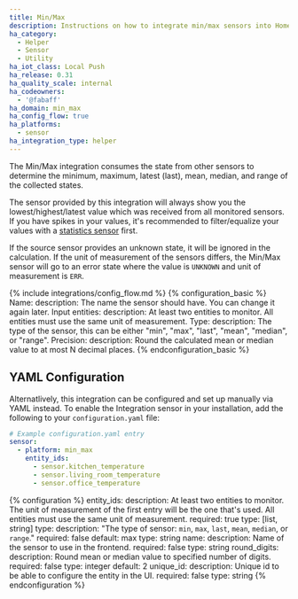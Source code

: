 ```yaml
---
title: Min/Max
description: Instructions on how to integrate min/max sensors into Home Assistant.
ha_category:
  - Helper
  - Sensor
  - Utility
ha_iot_class: Local Push
ha_release: 0.31
ha_quality_scale: internal
ha_codeowners:
  - '@fabaff'
ha_domain: min_max
ha_config_flow: true
ha_platforms:
  - sensor
ha_integration_type: helper
---
```


The Min/Max integration consumes the state from other sensors to determine the minimum, maximum, latest (last), mean, median, and range of the collected states.

The sensor provided by this integration will always show you the lowest/highest/latest value which was received from all monitored sensors. If you have spikes in your values, it's recommended to filter/equalize your values with a [statistics sensor](/integrations/statistics) first.

If the source sensor provides an unknown state, it will be ignored in the calculation. If the unit of measurement of the sensors differs, the Min/Max sensor will go to an error state where the value is `UNKNOWN` and unit of measurement is `ERR`.

{% include integrations/config_flow.md %}
{% configuration_basic %}
Name:
  description: The name the sensor should have. You can change it again later.
Input entities:
  description: At least two entities to monitor. All entities must use the same unit of measurement.
Type:
  description: The type of the sensor, this can be either "min", "max", "last", "mean", "median", or "range".
Precision:
  description: Round the calculated mean or median value to at most N decimal places.
{% endconfiguration_basic %}

## YAML Configuration

Alternatlively, this integration can be configured and set up manually via YAML
instead. To enable the Integration sensor in your installation, add the
following to your `configuration.yaml` file:

```yaml
# Example configuration.yaml entry
sensor:
  - platform: min_max
    entity_ids:
      - sensor.kitchen_temperature
      - sensor.living_room_temperature
      - sensor.office_temperature
```

{% configuration %}
entity_ids:
  description: At least two entities to monitor. The unit of measurement of the first entry will be the one that's used. All entities must use the same unit of measurement.
  required: true
  type: [list, string]
type:
  description: "The type of sensor: `min`, `max`, `last`, `mean`, `median`, or `range`."
  required: false
  default: max
  type: string
name:
  description: Name of the sensor to use in the frontend.
  required: false
  type: string
round_digits:
  description: Round mean or median value to specified number of digits.
  required: false
  type: integer
  default: 2
unique_id:
  description: Unique id to be able to configure the entity in the UI.
  required: false
  type: string
{% endconfiguration %}
